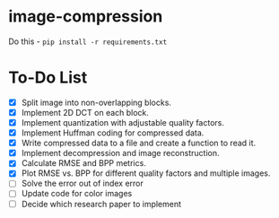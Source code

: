 # image-compression

Do this - `pip install -r requirements.txt`

# To-Do List

- [x] Split image into non-overlapping blocks.
- [x] Implement 2D DCT on each block.
- [x] Implement quantization with adjustable quality factors.
- [x] Implement Huffman coding for compressed data.
- [x] Write compressed data to a file and create a function to read it.
- [x] Implement decompression and image reconstruction.
- [x] Calculate RMSE and BPP metrics.
- [x] Plot RMSE vs. BPP for different quality factors and multiple images.
- [ ] Solve the error out of index error
- [ ] Update code for color images
- [ ] Decide which research paper to implement
